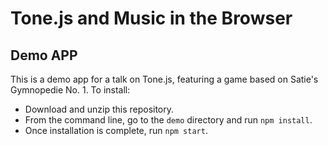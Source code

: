 # Tone.js and Music in the Browser
## Demo APP

This is a demo app for a talk on Tone.js, featuring a game based on Satie's Gymnopedie No. 1. To install:

* Download and unzip this repository.
* From the command line, go to the `demo` directory and run `npm install`.
* Once installation is complete, run `npm start`.